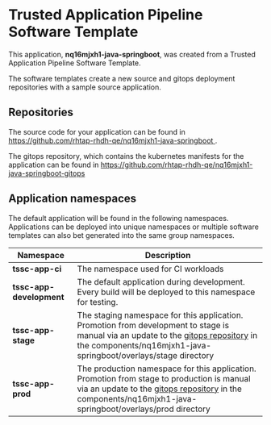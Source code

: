 # Trusted Application Pipeline Software Template

This application, **nq16mjxh1-java-springboot**, was created from a Trusted Application Pipeline Software Template.

The software templates create a new source and gitops deployment repositories with a sample source application. 

## Repositories

The source code for your application can be found in [https://github.com/rhtap-rhdh-qe/nq16mjxh1-java-springboot ](https://github.com/rhtap-rhdh-qe/nq16mjxh1-java-springboot ).
 
The gitops repository, which contains the kubernetes manifests for the application can be found in 
[https://github.com/rhtap-rhdh-qe/nq16mjxh1-java-springboot-gitops ](https://github.com/rhtap-rhdh-qe/nq16mjxh1-java-springboot-gitops ) 

## Application namespaces 

The default application will be found in the following namespaces. Applications can be deployed into unique namespaces or multiple software templates can also bet generated into the same group namespaces.  

|  Namespace   |  Description   |  
| -------- | -------- |
| **tssc-app-ci** | The namespace used for CI workloads |
| **tssc-app-development** | The default application during development. Every build will be deployed to this namespace for testing. |
| **tssc-app-stage** | The staging namespace for this application. Promotion from development to stage is manual via an update to the [gitops repository](https://github.com/rhtap-rhdh-qe/nq16mjxh1-java-springboot-gitops ) in the components/nq16mjxh1-java-springboot/overlays/stage directory |
| **tssc-app-prod** | The production namespace for this application. Promotion from stage to production is manual via an update to the [gitops repository](https://github.com/rhtap-rhdh-qe/nq16mjxh1-java-springboot-gitops ) in the components/nq16mjxh1-java-springboot/overlays/prod directory |